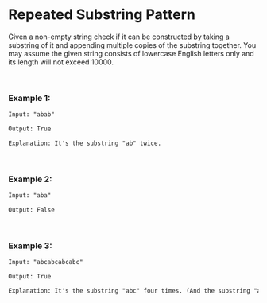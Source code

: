 # Repeated Substring Pattern

Given a non-empty string check if it can be constructed by taking a substring of it and appending multiple copies of the substring together. You may assume the given string consists of lowercase English letters only and its length will not exceed 10000.

<br>

### Example 1:

```html
Input: "abab"

Output: True

Explanation: It's the substring "ab" twice.
```
<br>

### Example 2:

```html
Input: "aba"

Output: False
```
<br>

### Example 3:

```html
Input: "abcabcabcabc"

Output: True

Explanation: It's the substring "abc" four times. (And the substring "abcabc" twice.)
```
